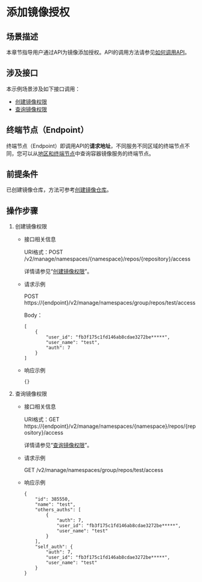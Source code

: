 # 添加镜像授权<a name="swr_02_0060"></a>

## 场景描述<a name="section72453302508"></a>

本章节指导用户通过API为镜像添加授权。API的调用方法请参见[如何调用API](如何调用API.md)。

## 涉及接口<a name="section17706215125110"></a>

本示例场景涉及如下接口调用：

-   [创建镜像权限](#li112989387214)
-   [查询镜像权限](#li11298143812210)

## 终端节点（Endpoint）<a name="section12623162616466"></a>

终端节点（Endpoint）即调用API的**请求地址**，不同服务不同区域的终端节点不同，您可以从[地区和终端节点](https://developer.huaweicloud.com/endpoint?SWR)中查询容器镜像服务的终端节点。

## 前提条件<a name="section13471202611313"></a>

已创建镜像仓库，方法可参考[创建镜像仓库](创建镜像仓库.md)。

## 操作步骤<a name="section1161116298218"></a>

1.  <a name="li112989387214"></a>创建镜像权限
    -   接口相关信息

        URI格式：POST /v2/manage/namespaces/\{namespace\}/repos/\{repository\}/access

        详情请参见“[创建镜像权限](创建镜像权限.md)”。

    -   请求示例

        POST https://\{endpoint\}/v2/manage/namespaces/group/repos/test/access

        Body：

        ```
        [
            {
                "user_id": "fb3f175c1fd146ab8cdae3272be*****",
                "user_name": "test",
                "auth": 7
            }
        ]
        ```

    -   响应示例

        ```
        {}
        ```

2.  <a name="li11298143812210"></a>查询镜像权限
    -   接口相关信息

        URI格式：GET https://\{endpoint\}/v2/manage/namespaces/\{namespace\}/repos/\{repository\}/access

        详情请参见“[查询镜像权限](查询镜像权限.md)”。

    -   请求示例

        GET /v2/manage/namespaces/group/repos/test/access

    -   响应示例

        ```
        {
            "id": 385550,
            "name": "test",
            "others_auths": [
                {
                    "auth": 7,
                    "user_id": "fb3f175c1fd146ab8cdae3272be*****",
                    "user_name": "test"
                }
            ],
            "self_auth": {
                "auth": 7,
                "user_id": "fb3f175c1fd146ab8cdae3272be*****",
                "user_name": "test"
            }
        }
        ```



